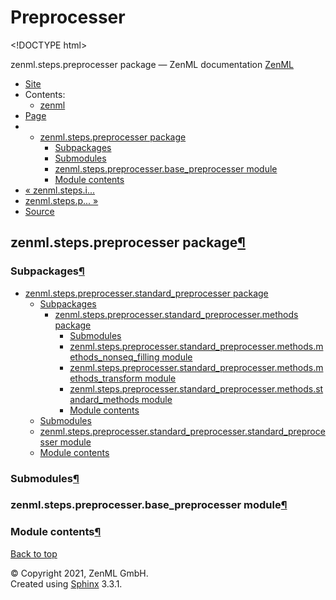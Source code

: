 # Preprocesser

&lt;!DOCTYPE html&gt;

zenml.steps.preprocesser package — ZenML documentation  [ZenML](https://github.com/zenml-io/zenml/tree/e03186485a4d97ca52ee0268d9168304783fdd47/docs/sphinx_docs/_build/html/index.html)

*  [Site](https://github.com/zenml-io/zenml/tree/e03186485a4d97ca52ee0268d9168304783fdd47/docs/sphinx_docs/_build/html/index.html)
  * Contents:
    * [zenml](https://github.com/zenml-io/zenml/tree/e03186485a4d97ca52ee0268d9168304783fdd47/docs/sphinx_docs/_build/html/modules.html)
*  [Page](./)
  * * [zenml.steps.preprocesser package](./)
      * [Subpackages](./#subpackages)
      * [Submodules](./#submodules)
      * [zenml.steps.preprocesser.base\_preprocesser module](./#zenml-steps-preprocesser-base-preprocesser-module)
      * [Module contents](./#module-contents)
* [ « zenml.steps.i...](../zenml.steps.inferrer.md)
* [ zenml.steps.p... »](zenml.steps.preprocesser.standard_preprocesser/)
*  [Source](https://github.com/zenml-io/zenml/tree/e03186485a4d97ca52ee0268d9168304783fdd47/docs/sphinx_docs/_build/html/_sources/zenml.steps.preprocesser.rst.txt)

## zenml.steps.preprocesser package[¶](./#zenml-steps-preprocesser-package)

### Subpackages[¶](./#subpackages)

* [zenml.steps.preprocesser.standard\_preprocesser package](zenml.steps.preprocesser.standard_preprocesser/)
  * [Subpackages](zenml.steps.preprocesser.standard_preprocesser/#subpackages)
    * [zenml.steps.preprocesser.standard\_preprocesser.methods package](zenml.steps.preprocesser.standard_preprocesser/zenml.steps.preprocesser.standard_preprocesser.methods.md)
      * [Submodules](zenml.steps.preprocesser.standard_preprocesser/zenml.steps.preprocesser.standard_preprocesser.methods.md#submodules)
      * [zenml.steps.preprocesser.standard\_preprocesser.methods.methods\_nonseq\_filling module](zenml.steps.preprocesser.standard_preprocesser/zenml.steps.preprocesser.standard_preprocesser.methods.md#zenml-steps-preprocesser-standard-preprocesser-methods-methods-nonseq-filling-module)
      * [zenml.steps.preprocesser.standard\_preprocesser.methods.methods\_transform module](zenml.steps.preprocesser.standard_preprocesser/zenml.steps.preprocesser.standard_preprocesser.methods.md#zenml-steps-preprocesser-standard-preprocesser-methods-methods-transform-module)
      * [zenml.steps.preprocesser.standard\_preprocesser.methods.standard\_methods module](zenml.steps.preprocesser.standard_preprocesser/zenml.steps.preprocesser.standard_preprocesser.methods.md#zenml-steps-preprocesser-standard-preprocesser-methods-standard-methods-module)
      * [Module contents](zenml.steps.preprocesser.standard_preprocesser/zenml.steps.preprocesser.standard_preprocesser.methods.md#module-contents)
  * [Submodules](zenml.steps.preprocesser.standard_preprocesser/#submodules)
  * [zenml.steps.preprocesser.standard\_preprocesser.standard\_preprocesser module](zenml.steps.preprocesser.standard_preprocesser/#zenml-steps-preprocesser-standard-preprocesser-standard-preprocesser-module)
  * [Module contents](zenml.steps.preprocesser.standard_preprocesser/#module-contents)

### Submodules[¶](./#submodules)

### zenml.steps.preprocesser.base\_preprocesser module[¶](./#zenml-steps-preprocesser-base-preprocesser-module)

### Module contents[¶](./#module-contents)

 [Back to top](./)

 © Copyright 2021, ZenML GmbH.  
 Created using [Sphinx](http://sphinx-doc.org/) 3.3.1.  


